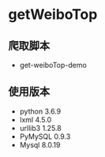 # getWeiboTop
## 爬取脚本
> 
* get-weiboTop-demo
## 使用版本
>
* python  3.6.9
* lxml    4.5.0
* urllib3 1.25.8
* PyMySQL 0.9.3
* Mysql	8.0.19
